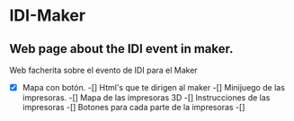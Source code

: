 # IDI-Maker
Web page about the IDI event in maker.
--------------------------------------
Web facherita sobre el evento de IDI para el Maker

-[x] Mapa con botón.
-[] Html's que te dirigen al maker
-[] Minijuego de las impresoras.
-[] Mapa de las impresoras 3D
-[] Instrucciones de las impresoras 
-[] Botones para cada parte de la impresoras 
-[] 
